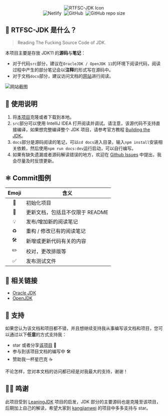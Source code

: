 <div align="center">
  <img src="./assets/rtfsc-jdk-icon.png" alt="RTFSC-JDK Icon">
  <br>
  <img alt="Netlify" src="https://img.shields.io/netlify/55b8443d-bcdd-4762-bfeb-a016cdebdbb1?style=plastic">&nbsp;
  <img alt="GitHub" src="https://img.shields.io/github/license/HurleyWong/RTFSC-JDK?style=plastic">&nbsp;
  <img alt="GitHub repo size" src="https://img.shields.io/github/repo-size/HurleyWong/RTFSC-JDK?style=plastic">
</div>

## 🥳 RTFSC-JDK 是什么？

> Reading The Fucking Source Code of JDK.

本项目主要是存放 JDK11 的**源码**与**笔记**：

* 对于代码`src`部分，建议在`OracleJDK / OpenJDK 11`的环境下阅读代码，阅读过程中产生的部分笔记会以**注释**的形式写在源码中。
* 对于文档`docs`部分，建议访问文档的[网站](https://rtfsc.withh.life/)进行阅读。

![网站截图](https://i.loli.net/2021/01/17/L2b6moOfSvx7cnz.png)

## 📝 使用说明

1. 将[本项目](https://github.com/HurleyWong/RTFSC-JDK)克隆或者下载到本地。
2. `src`部分可以使用 IntelliJ IDEA 打开阅读并调试。请注意，该源代码不支持直接编译，如果想完整编译整个 JDK 项目，请参考官方教程 [Building the JDK](https://hg.openjdk.java.net/jdk/jdk11/raw-file/tip/doc/building.html)。
3. `docs`部分是源码阅读的笔记，可以`cd docs`进入目录，输入`npm install`安装相关依赖，然后使用`npm run docs:dev`运行启动，可以自行编写。
4. 如果有缺失遗漏或者源码解读错误的地方，欢迎在 [Github Issues](https://github.com/HurleyWong/RTFSC-JDK/issues) 中提出，我会尽量及时反馈更新。

## ⚛️ Commit图例

| Emoji | 含义 |
:-: | ---- |
| 🎉 | 初始化项目 |
| 📝 | 更新文档，包括且不仅限于 README |
| 💡 | 发布/增加新的阅读笔记 |
| ♻️ | 重构 / 修改已有的阅读笔记 |
| 🛠 | 新增或更新代码有关的内容 |
| ✏️ | 校对，更改排版等 |
| ✅ | 发布测试文件 |

## 🔗 相关链接

* [Oracle JDK](https://www.oracle.com/java/technologies/oracle-java-archive-downloads.html)
* [OpenJDK](http://jdk.java.net/archive/)

## 💖 支持

如果您认为该文档和项目都不错，并且想继续支持我从事编写该文档和项目，您可以通过以下**任意**的方式支持我：

* star 或者分享[该项目](https://github.com/HurleyWong/RTFSC-JDK) 🌟
* 参与到该项目文档的编写中 🛠
* 赞助我一杯星巴克 ☕️

不论怎样，您对本文档的访问都已经是对我最大的支持，谢谢！

## 🙇‍♂️ 鸣谢

此项目受到 [LeaningJDK](https://github.com/kangjianwei/LearningJDK) 项目的启发，JDK 部分的主要源码也是克隆至该项目，后期加上自己的解读，希望大家到 [kangjianwei](https://github.com/kangjianwei) 的项目中多多支持与 star。
